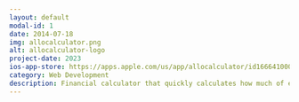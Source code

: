 ```yaml
---
layout: default
modal-id: 1
date: 2014-07-18
img: allocalculator.png
alt: allocalculator-logo
project-date: 2023
ios-app-store: https://apps.apple.com/us/app/allocalculator/id1666410005
category: Web Development
description: Financial calculator that quickly calculates how much of each asset to buy or sell. No more manual calculations or spreadsheets. Simply set your target allocation, update the amounts in your portfolio, and let AlloCalculator tell you what you need to change.
---
```

